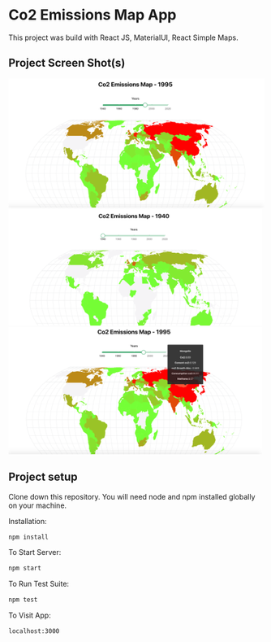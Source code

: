 # Co2 Emissions Map App

This project was build with React JS, MaterialUI, React Simple Maps.

## Project Screen Shot(s)

<img src="images/image1.png" width="600" alt="Co2 Emissions Map"/>
<img src="images/image2.png" width="500" alt="Co2 Emissions Map"/>
<img src="images/image3.png" width="500" alt="Co2 Emissions Map"/>

## Project setup
Clone down this repository. You will need node and npm installed globally on your machine.

Installation:
```bash
npm install
```

To Start Server:
```bash
npm start
```

To Run Test Suite:
```bash
npm test
```
To Visit App:
```bash
localhost:3000
```